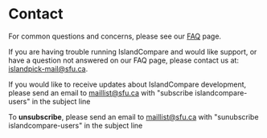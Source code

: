 # Contact
For common questions and concerns, please see our [FAQ](#/faq) page.

If you are having trouble running IslandCompare and would like support, or have a question not answered on our FAQ page, please contact us at: [islandpick-mail@sfu.ca](mailto:islandpick-mail@sfu.ca). 

If you would like to receive updates about IslandCompare development, please send an email to [maillist@sfu.ca](mailto:maillist@sfu.ca) with "subscribe islandcompare-users" in the subject line

To **unsubscribe**, please send an email to [maillist@sfu.ca](mailto:maillist@sfu.ca) with "sunubscribe islandcompare-users" in the subject line